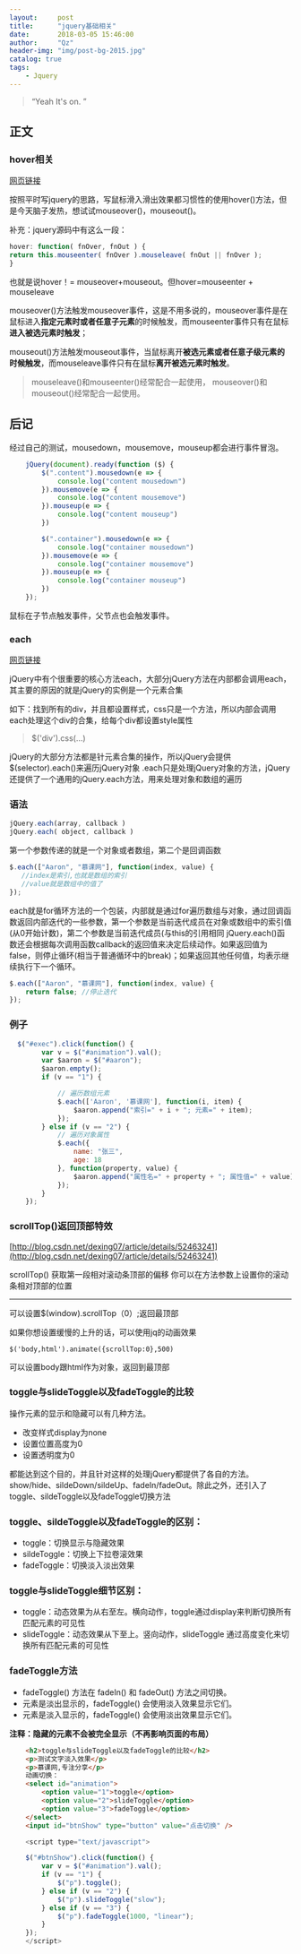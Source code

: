 ```yaml
---
layout:     post
title:      "jquery基础相关"
date:       2018-03-05 15:46:00
author:     "Qz"
header-img: "img/post-bg-2015.jpg"
catalog: true
tags:
    - Jquery
---
```


> “Yeah It's on. ”


## 正文


### hover相关

[网页链接](http://blog.csdn.net/ss1106404013/article/details/48544213)

按照平时写jquery的思路，写鼠标滑入滑出效果都习惯性的使用hover()方法，但是今天脑子发热，想试试mouseover()，mouseout()。

补充：jquery源码中有这么一段：
```javascript
hover: function( fnOver, fnOut ) {
return this.mouseenter( fnOver ).mouseleave( fnOut || fnOver );
}
```
也就是说hover！= mouseover+mouseout。但hover=mouseenter + mouseleave


mouseover()方法触发mouseover事件，这是不用多说的，mouseover事件是在鼠标进入**指定元素时或者任意子元素**的时候触发，而mouseenter事件只有在鼠标**进入被选元素时触发**；

mouseout()方法触发mouseout事件，当鼠标离开**被选元素或者任意子级元素的时候触发**，而mouseleave事件只有在鼠标**离开被选元素时触发**。


>mouseleave()和mouseenter()经常配合一起使用，
>mouseover()和mouseout()经常配合一起使用。

## 后记
经过自己的测试，mousedown，mousemove，mouseup都会进行事件冒泡。
```javascript
    jQuery(document).ready(function ($) {
        $(".content").mousedown(e => {
            console.log("content mousedown")
        }).mousemove(e => {
            console.log("content mousemove")
        }).mouseup(e => {
            console.log("content mouseup")
        })

        $(".container").mousedown(e => {
            console.log("container mousedown")
        }).mousemove(e => {
            console.log("container mousemove")
        }).mouseup(e => {
            console.log("container mouseup")
        })
    });
```

鼠标在子节点触发事件，父节点也会触发事件。





### each

 
[网页链接](http://www.imooc.com/code/10181)

jQuery中有个很重要的核心方法each，大部分jQuery方法在内部都会调用each，其主要的原因的就是jQuery的实例是一个元素合集

如下：找到所有的div，并且都设置样式，css只是一个方法，所以内部会调用each处理这个div的合集，给每个div都设置style属性

>$('div').css(...)

jQuery的大部分方法都是针元素合集的操作，所以jQuery会提供$(selector).each()来遍历jQuery对象
.each只是处理jQuery对象的方法，jQuery还提供了一个通用的jQuery.each方法，用来处理对象和数组的遍历

### 语法
```javascript
jQuery.each(array, callback )
jQuery.each( object, callback )
```
第一个参数传递的就是一个对象或者数组，第二个是回调函数
```javascript
$.each(["Aaron", "慕课网"], function(index, value) {
   //index是索引,也就是数组的索引
   //value就是数组中的值了
});
```

each就是for循环方法的一个包装，内部就是通过for遍历数组与对象，通过回调函数返回内部迭代的一些参数，第一个参数是当前迭代成员在对象或数组中的索引值(从0开始计数)，第二个参数是当前迭代成员(与this的引用相同
jQuery.each()函数还会根据每次调用函数callback的返回值来决定后续动作。如果返回值为false，则停止循环(相当于普通循环中的break)；如果返回其他任何值，均表示继续执行下一个循环。

```javascript
$.each(["Aaron", "慕课网"], function(index, value) {
    return false; //停止迭代
});
```

### 例子
```javascript
  $("#exec").click(function() {
        var v = $("#animation").val();
        var $aaron = $("#aaron");
        $aaron.empty();
        if (v == "1") {

            // 遍历数组元素
            $.each(['Aaron', '慕课网'], function(i, item) {
                $aaron.append("索引=" + i + "; 元素=" + item);
            });
        } else if (v == "2") {
            // 遍历对象属性
            $.each({
                name: "张三",
                age: 18
            }, function(property, value) {
                $aaron.append("属性名=" + property + "; 属性值=" + value);
            });
        } 
    });
```



### scrollTop()返回顶部特效

[http://blog.csdn.net/dexing07/article/details/52463241](http://blog.csdn.net/dexing07/article/details/52463241)





scrollTop()
获取第一段相对滚动条顶部的偏移 
你可以在方法参数上设置你的滚动条相对顶部的位置


----------


可以设置$(window).scrollTop（0）;返回最顶部

如果你想设置缓慢的上升的话，可以使用jq的动画效果

`$('body,html').animate({scrollTop:0},500)`

可以设置body跟html作为对象，返回到最顶部





### toggle与slideToggle以及fadeToggle的比较




操作元素的显示和隐藏可以有几种方法。

* 改变样式display为none
* 设置位置高度为0
* 设置透明度为0

都能达到这个目的，并且针对这样的处理jQuery都提供了各自的方法。show/hide、sildeDown/sildeUp、fadeIn/fadeOut。除此之外，还引入了toggle、sildeToggle以及fadeToggle切换方法

### toggle、sildeToggle以及fadeToggle的区别：

* toggle：切换显示与隐藏效果
* sildeToggle：切换上下拉卷滚效果
* fadeToggle：切换淡入淡出效果

### toggle与slideToggle细节区别：

* toggle：动态效果为从右至左。横向动作，toggle通过display来判断切换所有匹配元素的可见性
* slideToggle：动态效果从下至上。竖向动作，slideToggle 通过高度变化来切换所有匹配元素的可见性

### fadeToggle方法

* fadeToggle() 方法在 fadeIn() 和 fadeOut() 方法之间切换。
* 元素是淡出显示的，fadeToggle() 会使用淡入效果显示它们。
* 元素是淡入显示的，fadeToggle() 会使用淡出效果显示它们。

**注释：隐藏的元素不会被完全显示（不再影响页面的布局）**





```html
    <h2>toggle与slideToggle以及fadeToggle的比较</h2>
    <p>测试文字淡入效果</p>
    <p>慕课网,专注分享</p>
    动画切换：
    <select id="animation">
        <option value="1">toggle</option>
        <option value="2">slideToggle</option>
        <option value="3">fadeToggle</option>
    </select>
    <input id="btnShow" type="button" value="点击切换" />
```

```javascript
    <script type="text/javascript">

    $("#btnShow").click(function() {
        var v = $("#animation").val();
        if (v == "1") {
            $("p").toggle();
        } else if (v == "2") {
            $("p").slideToggle("slow");
        } else if (v == "3") {
            $("p").fadeToggle(1000, "linear");
        }
    });
    </script>
```





















